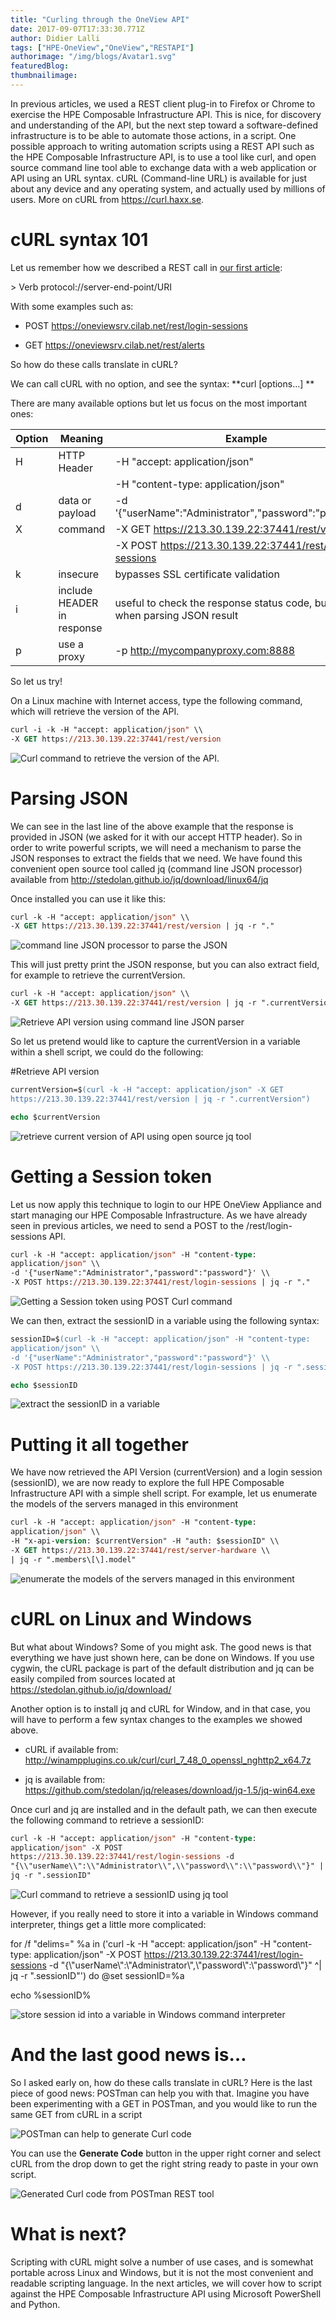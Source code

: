 ```yaml
---
title: "Curling through the OneView API"
date: 2017-09-07T17:33:30.771Z
author: Didier Lalli 
tags: ["HPE-OneView","OneView","RESTAPI"]
authorimage: "/img/blogs/Avatar1.svg"
featuredBlog:
thumbnailimage:
---
```

In previous articles, we used a REST client plug-in to Firefox or Chrome
to exercise the HPE Composable Infrastructure API. This is nice, for
discovery and understanding of the API, but the next step toward a
software-defined infrastructure is to be able to automate those actions,
in a script. One possible approach to writing automation scripts using a
REST API such as the HPE Composable Infrastructure API, is to use a tool
like curl, and open source command line tool able to exchange data with
a web application or API using an URL syntax. cURL (Command-line URL) is
available for just about any device and any operating system, and
actually used by millions of users. More on cURL from
https://curl.haxx.se.

# cURL syntax 101

Let us remember how we described a REST call in [our first
article](https://community.dev.hpe.com/t5/Blogs/First-steps-with-programming-the-HPE-Composable-Infrastructure/ba-p/235724):

&gt; Verb protocol://server-end-point/URI

With some examples such as:

-   POST https://oneviewsrv.cilab.net/rest/login-sessions

-   GET https://oneviewsrv.cilab.net/rest/alerts

So how do these calls translate in cURL?

We can call cURL with no option, and see the syntax: **curl
\[options...\] **

There are many available options but let us focus on the most important
ones:

| Option | Meaning                    | Example                                                                         |
|--------|----------------------------|---------------------------------------------------------------------------------|
| H      | HTTP Header                | -H "accept: application/json"                                                   |
|        |                            | -H "content-type: application/json"                                             |
| d      | data or payload            | -d '{"userName":"Administrator","password":"password"}'                         |
| X      | command                    | -X GET https://213.30.139.22:37441/rest/version                                 |
|        |                            | -X POST https://213.30.139.22:37441/rest/login-sessions                         |
| k      | insecure                   | bypasses SSL certificate validation                                             |
| i      | include HEADER in response | useful to check the response status code, but not used when parsing JSON result |
| p      | use a proxy                | -p http://mycompanyproxy.com:8888                                               |

So let us try!

On a Linux machine with Internet access, type the following command,
which will retrieve the version of the API.


```postscript
curl -i -k -H "accept: application/json" \\
-X GET https://213.30.139.22:37441/rest/version
```

![Curl command to retrieve the version of the  API.](https://hpe-developer-portal.s3.amazonaws.com/uploads/media/2017/9/curl-1-1504806712277.png)

# Parsing JSON 

We can see in the last line of the above example that the response is
provided in JSON (we asked for it with our accept HTTP header). So in
order to write powerful scripts, we will need a mechanism to parse the
JSON responses to extract the fields that we need. We have found this
convenient open source tool called jq (command line JSON processor)
available from http://stedolan.github.io/jq/download/linux64/jq

Once installed you can use it like this:


```postscript
curl -k -H "accept: application/json" \\
-X GET https://213.30.139.22:37441/rest/version | jq -r "."
```

![command line JSON processor to parse the JSON](https://hpe-developer-portal.s3.amazonaws.com/uploads/media/2017/9/curl-2-1504806725594.png)

This will just pretty print the JSON response, but you can also extract
field, for example to retrieve the currentVersion.


```postscript
curl -k -H "accept: application/json" \\
-X GET https://213.30.139.22:37441/rest/version | jq -r ".currentVersion"
```

![Retrieve API version using command line JSON parser](https://hpe-developer-portal.s3.amazonaws.com/uploads/media/2017/9/curl-3-1504806732409.png)

So let us pretend would like to capture the currentVersion in a variable
within a shell script, we could do the following:

\#Retrieve API version


```postscript
currentVersion=$(curl -k -H "accept: application/json" -X GET
https://213.30.139.22:37441/rest/version | jq -r ".currentVersion")

echo $currentVersion
```

![retrieve current version of API using open source jq tool](https://hpe-developer-portal.s3.amazonaws.com/uploads/media/2017/9/curl-4-1504806739646.png)

# Getting a Session token

Let us now apply this technique to login to our HPE OneView Appliance
and start managing our HPE Composable Infrastructure. As we have already
seen in previous articles, we need to send a POST to the
/rest/login-sessions API.


```postscript
curl -k -H "accept: application/json" -H "content-type:
application/json" \\
-d '{"userName":"Administrator","password":"password"}' \\
-X POST https://213.30.139.22:37441/rest/login-sessions | jq -r "."
```

![Getting a Session token using POST Curl command](https://hpe-developer-portal.s3.amazonaws.com/uploads/media/2017/9/curl-5-1504806745891.png)

We can then, extract the sessionID in a variable using the following
syntax:


```postscript
sessionID=$(curl -k -H "accept: application/json" -H "content-type:
application/json" \\
-d '{"userName":"Administrator","password":"password"}' \\
-X POST https://213.30.139.22:37441/rest/login-sessions | jq -r ".sessionID")

echo $sessionID
```

![extract the sessionID in a variable](https://hpe-developer-portal.s3.amazonaws.com/uploads/media/2017/9/curl-6-1504806754438.png)

# Putting it all together

We have now retrieved the API Version (currentVersion) and a login
session (sessionID), we are now ready to explore the full HPE Composable
Infrastructure API with a simple shell script. For example, let us
enumerate the models of the servers managed in this environment


```postscript
curl -k -H "accept: application/json" -H "content-type:
application/json" \\
-H "x-api-version: $currentVersion" -H "auth: $sessionID" \\
-X GET https://213.30.139.22:37441/rest/server-hardware \\
| jq -r ".members\[\].model"
```

![enumerate the models of the servers managed in this environment](https://hpe-developer-portal.s3.amazonaws.com/uploads/media/2017/9/curl-7-1504806761092.png)

# cURL on Linux and Windows

But what about Windows? Some of you might ask. The good news is that
everything we have just shown here, can be done on Windows. If you use
cygwin, the cURL package is part of the default distribution and jq can
be easily compiled from sources located at
https://stedolan.github.io/jq/download/

Another option is to install jq and cURL for Window, and in that case,
you will have to perform a few syntax changes to the examples we showed
above.

-   cURL if available from:
    http://winampplugins.co.uk/curl/curl_7_48_0_openssl_nghttp2_x64.7z

-   jq is available from:
    https://github.com/stedolan/jq/releases/download/jq-1.5/jq-win64.exe

Once curl and jq are installed and in the default path, we can then
execute the following command to retrieve a sessionID:


```postscript
curl -k -H "accept: application/json" -H "content-type:
application/json" -X POST
https://213.30.139.22:37441/rest/login-sessions -d
"{\\"userName\\":\\"Administrator\\",\\"password\\":\\"password\\"}" |
jq -r ".sessionID"
```

![Curl command to retrieve a sessionID using jq tool](https://hpe-developer-portal.s3.amazonaws.com/uploads/media/2017/9/curl-8-1504806767303.png)

However, if you really need to store it into a variable in Windows
command interpreter, things get a little more complicated:

for /f "delims=" %a in ('curl -k -H "accept: application/json" -H
"content-type: application/json" -X POST
https://213.30.139.22:37441/rest/login-sessions -d
"{\\"userName\\":\\"Administrator\\",\\"password\\":\\"password\\"}" ^|
jq -r ".sessionID"') do @set sessionID=%a

echo %sessionID%

![store session id into a variable in Windows command interpreter](https://hpe-developer-portal.s3.amazonaws.com/uploads/media/2017/9/curl-9-1504806773156.png)

# And the last good news is…

So I asked early on, how do these calls translate in cURL? Here is the
last piece of good news: POSTman can help you with that. Imagine you
have been experimenting with a GET in POSTman, and you would like to run
the same GET from cURL in a script

![POSTman can help to generate Curl code](https://hpe-developer-portal.s3.amazonaws.com/uploads/media/2017/9/curl-10-1504806780133.png)

You can use the **Generate Code** button in the upper right corner and
select cURL from the drop down to get the right string ready to paste in
your own script.

![Generated Curl code from POSTman REST tool](https://hpe-developer-portal.s3.amazonaws.com/uploads/media/2017/9/curl-11-1504806788067.png)

# What is next?

Scripting with cURL might solve a number of use cases, and is somewhat
portable across Linux and Windows, but it is not the most convenient and
readable scripting language. In the next articles, we will cover how to
script against the HPE Composable Infrastructure API using Microsoft
PowerShell and Python.